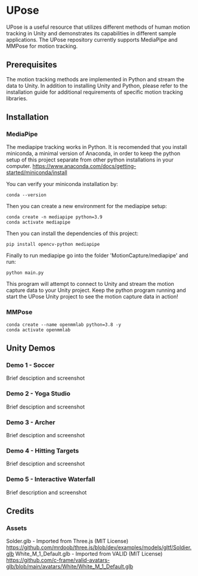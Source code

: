 # UPose

UPose is a useful resource that utilizes different methods of human motion tracking in Unity and demonstrates its capabilities in different sample applications.
The UPose repository currently supports MediaPipe and MMPose for motion tracking. 

## Prerequisites

The motion tracking methods are implemented in Python and stream the data to Unity. 
In addition to installing Unity and Python, please refer to the installation guide for additional requirements of specific motion tracking libraries.


## Installation

### MediaPipe
The mediapipe tracking works in Python. It is recomended that you install miniconda, a minimal version of Anaconda, in order to keep the python setup of this project separate from other python installations in your computer. https://www.anaconda.com/docs/getting-started/miniconda/install

You can verify your miniconda installation by:
```
conda --version
```

Then you can create a new environment for the mediapipe setup:
```
conda create -n mediapipe python=3.9
conda activate mediapipe
```

Then you can install the dependencies of this project:
```
pip install opencv-python mediapipe
```

Finally to run mediapipe go into the folder 'MotionCapture/mediapipe' and run:
```
python main.py
```
This program will attempt to connect to Unity and stream the motion capture data to your Unity project. Keep the python program running and start the UPose Unity project to see the motion capture data in action!

### MMPose
```
conda create --name openmmlab python=3.8 -y
conda activate openmmlab
```

## Unity Demos

### Demo 1 - Soccer
Brief desciption and screenshot

### Demo 2 - Yoga Studio
Brief desciption and screenshot

### Demo 3 - Archer
Brief desciption and screenshot

### Demo 4 - Hitting Targets
Brief desciption and screenshot

### Demo 5 - Interactive Waterfall
Brief description and screenshot

## Credits

### Assets
Solder.glb - Imported from Three.js (MIT License) https://github.com/mrdoob/three.js/blob/dev/examples/models/gltf/Soldier.glb
White_M_1_Default.glb - Imported from VALID (MIT License) https://github.com/c-frame/valid-avatars-glb/blob/main/avatars/White/White_M_1_Default.glb
